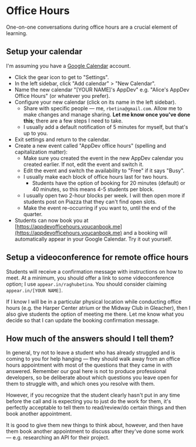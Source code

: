 # Office Hours

One-on-one conversations during office hours are a crucial element of learning.

## Setup your calendar

I'm assuming you have a [Google Calendar](https://calendar.google.com) account.

 - Click the gear icon to get to "Settings".
 - In the left sidebar, click "Add calendar" > "New Calendar".
 - Name the new calendar "[YOUR NAME]'s AppDev" e.g. "Alice's AppDev Office Hours" (or whatever you prefer).
 - Configure your new calendar (click on its name in the left sidebar).
    - Share with specific people — me, `rbetina@gmail.com`. Allow me to make changes and manage sharing. **Let me know once you've done this**; there are a few steps I need to take.
    - I usually add a default notification of 5 minutes for myself, but that's up to you. 
 - Exit settings and return to the calendar.
 - Create a new event called "AppDev office hours" (spelling and capitalization matter):
    - Make sure you created the event in the new AppDev calendar you created earlier. If not, edit the event and switch it.
    - Edit the event and switch the availability to "Free" if it says "Busy".
    - I usually make each block of office hours last for two hours.
        - Students have the option of booking for 20 minutes (default) or 40 minutes, so this means 4-5 students per block.
    - I usually open two 2-hour blocks per week. I will then open more if students post on Piazza that they can't find open slots. 
    - Make the event re-occurring if you want to, until the end of the quarter.
 - Students can now book you at [https://appdevofficehours.youcanbook.me](https://appdevofficehours.youcanbook.me) and a booking will automatically appear in your Google Calendar. Try it out yourself.

## Setup a videoconference for remote office hours

Students will receive a confirmation message with instructions on how to meet. At a minimum, you should offer a link to some videoconference option; I use `appear.in/raghubetina`. You should consider claiming `appear.in/[YOUR NAME]`.

If I know I will be in a particular physical location while conducting office hours (e.g. the Harper Center atrium or the Midway Club in Gleacher), then I also give students the option of meeting me there. Let me know what you decide so that I can update the booking confirmation message.

## How much of the answers should I tell them?

In general, try not to leave a student who has already struggled and is coming to you for help hanging — they should walk away from an office hours appointment with most of the questions that they came in with answered. Remember our goal here is not to produce professional developers, so be deliberate about which questions you leave open for them to struggle with, and which ones you resolve with them.

However, if you recognize that the student clearly hasn't put in any time before the call and is expecting you to just do the work for them, it's perfectly acceptable to tell them to read/review/do certain things and then book another appointment.

It is good to give them new things to think about, however, and then have them book another appointment to discuss after they've done some work — e.g. researching an API for their project.